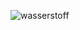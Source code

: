 ![wasserstoff](https://github.com/VenketeshPratap/Wasserstoff/assets/49091267/21da3e70-9685-418a-9170-80d7781da2ca)
